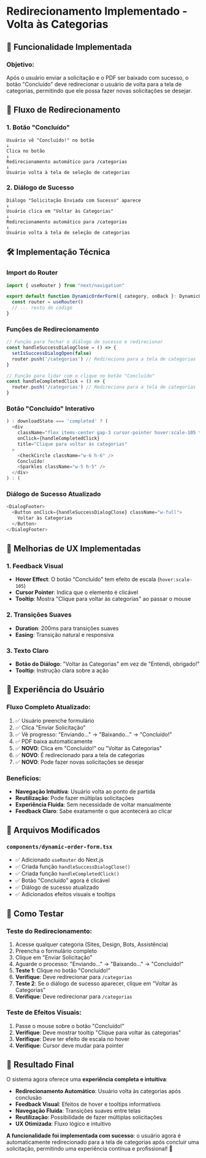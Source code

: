 # Redirecionamento Implementado - Volta às Categorias

## 🎯 Funcionalidade Implementada

### **Objetivo:**
Após o usuário enviar a solicitação e o PDF ser baixado com sucesso, o botão "Concluído" deve redirecionar o usuário de volta para a tela de categorias, permitindo que ele possa fazer novas solicitações se desejar.

## 🔄 Fluxo de Redirecionamento

### **1. Botão "Concluído"**
```
Usuário vê "Concluído!" no botão
↓
Clica no botão
↓
Redirecionamento automático para /categorias
↓
Usuário volta à tela de seleção de categorias
```

### **2. Diálogo de Sucesso**
```
Diálogo "Solicitação Enviada com Sucesso" aparece
↓
Usuário clica em "Voltar às Categorias"
↓
Redirecionamento automático para /categorias
↓
Usuário volta à tela de seleção de categorias
```

## 🛠️ Implementação Técnica

### **Import do Router**
```typescript
import { useRouter } from "next/navigation"

export default function DynamicOrderForm({ category, onBack }: DynamicOrderFormProps) {
  const router = useRouter()
  // ... resto do código
}
```

### **Funções de Redirecionamento**
```typescript
// Função para fechar o diálogo de sucesso e redirecionar
const handleSuccessDialogClose = () => {
  setIsSuccessDialogOpen(false)
  router.push('/categorias') // Redireciona para a tela de categorias
}

// Função para lidar com o clique no botão "Concluído"
const handleCompletedClick = () => {
  router.push('/categorias') // Redireciona para a tela de categorias
}
```

### **Botão "Concluído" Interativo**
```typescript
) : downloadState === 'completed' ? (
  <div 
    className="flex items-center gap-3 cursor-pointer hover:scale-105 transition-all duration-200"
    onClick={handleCompletedClick}
    title="Clique para voltar às categorias"
  >
    <CheckCircle className="w-6 h-6" />
    Concluído!
    <Sparkles className="w-5 h-5" />
  </div>
) : (
```

### **Diálogo de Sucesso Atualizado**
```typescript
<DialogFooter>
  <Button onClick={handleSuccessDialogClose} className="w-full">
    Voltar às Categorias
  </Button>
</DialogFooter>
```

## 🎨 Melhorias de UX Implementadas

### **1. Feedback Visual**
- **Hover Effect**: O botão "Concluído" tem efeito de escala (`hover:scale-105`)
- **Cursor Pointer**: Indica que o elemento é clicável
- **Tooltip**: Mostra "Clique para voltar às categorias" ao passar o mouse

### **2. Transições Suaves**
- **Duration**: 200ms para transições suaves
- **Easing**: Transição natural e responsiva

### **3. Texto Claro**
- **Botão do Diálogo**: "Voltar às Categorias" em vez de "Entendi, obrigado!"
- **Tooltip**: Instrução clara sobre a ação

## 📱 Experiência do Usuário

### **Fluxo Completo Atualizado:**
1. ✅ Usuário preenche formulário
2. ✅ Clica "Enviar Solicitação"
3. ✅ Vê progresso: "Enviando..." → "Baixando..." → "Concluído!"
4. ✅ PDF baixa automaticamente
5. ✅ **NOVO**: Clica em "Concluído!" ou "Voltar às Categorias"
6. ✅ **NOVO**: É redirecionado para a tela de categorias
7. ✅ **NOVO**: Pode fazer novas solicitações se desejar

### **Benefícios:**
- **Navegação Intuitiva**: Usuário volta ao ponto de partida
- **Reutilização**: Pode fazer múltiplas solicitações
- **Experiência Fluida**: Sem necessidade de voltar manualmente
- **Feedback Claro**: Sabe exatamente o que acontecerá ao clicar

## 🔧 Arquivos Modificados

### **`components/dynamic-order-form.tsx`**
- ✅ Adicionado `useRouter` do Next.js
- ✅ Criada função `handleSuccessDialogClose()`
- ✅ Criada função `handleCompletedClick()`
- ✅ Botão "Concluído" agora é clicável
- ✅ Diálogo de sucesso atualizado
- ✅ Adicionados efeitos visuais e tooltips

## 🧪 Como Testar

### **Teste do Redirecionamento:**
1. Acesse qualquer categoria (Sites, Design, Bots, Assistência)
2. Preencha o formulário completo
3. Clique em "Enviar Solicitação"
4. Aguarde o processo: "Enviando..." → "Baixando..." → "Concluído!"
5. **Teste 1**: Clique no botão "Concluído!"
6. **Verifique**: Deve redirecionar para `/categorias`
7. **Teste 2**: Se o diálogo de sucesso aparecer, clique em "Voltar às Categorias"
8. **Verifique**: Deve redirecionar para `/categorias`

### **Teste de Efeitos Visuais:**
1. Passe o mouse sobre o botão "Concluído!"
2. **Verifique**: Deve mostrar tooltip "Clique para voltar às categorias"
3. **Verifique**: Deve ter efeito de escala no hover
4. **Verifique**: Cursor deve mudar para pointer

## 🎯 Resultado Final

O sistema agora oferece uma **experiência completa e intuitiva**:

- **Redirecionamento Automático**: Usuário volta às categorias após conclusão
- **Feedback Visual**: Efeitos de hover e tooltips informativos
- **Navegação Fluida**: Transições suaves entre telas
- **Reutilização**: Possibilidade de fazer múltiplas solicitações
- **UX Otimizada**: Fluxo lógico e intuitivo

**A funcionalidade foi implementada com sucesso**: o usuário agora é automaticamente redirecionado para a tela de categorias após concluir uma solicitação, permitindo uma experiência contínua e profissional! 🚀






